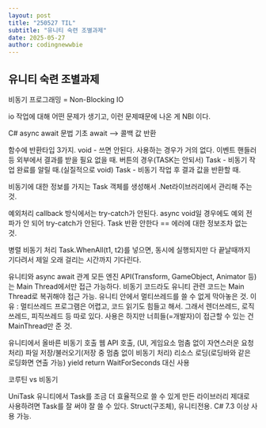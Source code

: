 ```yaml
---
layout: post
title: "250527 TIL"
subtitle: "유니티 숙련 조별과제"
date: 2025-05-27
author: codingnewwbie
---
```


## 유니티 숙련 조별과제
비동기 프로그래밍 = Non-Blocking IO

io 작업에 대해 어떤 문제가 생기고, 이런 문제때문에 나온 게 NBI 이다.


C# async await 문법 기초
await --> 콜백 값 반환

함수에 반환타입 3가지.
void - 쓰면 안된다. 사용하는 경우가 거의 없다. 이벤트 핸들러 등 외부에서 결과를 받을 필요 없을 때. 버튼의 경우(TASK는 안되서)
Task - 비동기 작업 완료를 알릴 때.(실질적으로 void)
Task<T> - 비동기 작업 후 결과 값을 반환할 때.

비동기에 대한 정보를 가지는 Task 객체를 생성해서 .Net라이브러리에서 관리해 주는 것.

예외처리
callback 방식에서는 try-catch가 안된다.
async void일 경우에도 예외 전파가 안 되어 try-catch가 안된다.
Task 반환 안한다 == 에러에 대한 정보조차 없는 것.


병렬 비동기 처리
Task.WhenAll(t1, t2)를 넣으면, 동시에 실행되지만 다 끝날때까지 기다려서 제일 오래 걸리는 시간까지 기다린다.



유니티와 async await 관계
모든 엔진 API(Transform, GameObject, Animator 등) 는 Main Thread에서만 접근 가능하다.
비동기 코드라도 유니티 관련 코드는 Main Thread로 복귀해야 접근 가능.
유니티 안에서 멀티쓰레드를 쓸 수 없게 막아놓은 것. 
이유 : 멀티쓰레드 프로그램은 어렵고, 코드 읽기도 힘들고 해서.
그래서 렌더쓰레드, 로직쓰레드, 피직쓰레드 등 따로 있다.
사용은 하지만 너희들(=개발자)이 접근할 수 있는 건 MainThread만 준 것.


유니티에서 올바른 비동기 호출
웹 API 호출, (UI, 게임요소 멈춤 없이 자연스러운 요청 처리)
파일 저장/불러오기(저장 중 멈춤 없이 비동기 처리)
리소스 로딩(로딩바와 같은 로딩화면 연출 가능)
yield return WaitForSeconds 대신 사용

코루틴 vs 비동기


UniTask
유니티에서 Task를 조금 더 효율적으로 쓸 수 있게 만든 라이브러리
제대로 사용하려면 Task를 잘 써야 잘 쓸 수 있다.
Struct(구조체), 유니티전용. C# 7.3 이상 사용 가능. 



